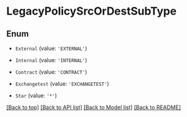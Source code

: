 # LegacyPolicySrcOrDestSubType

## Enum


* `External` (value: `'EXTERNAL'`)

* `Internal` (value: `'INTERNAL'`)

* `Contract` (value: `'CONTRACT'`)

* `Exchangetest` (value: `'EXCHANGETEST'`)

* `Star` (value: `'*'`)



[[Back to top]](#) [[Back to API list]](../../README.md#documentation-for-api-endpoints) [[Back to Model list]](../../README.md#documentation-for-models) [[Back to README]](../../README.md)
